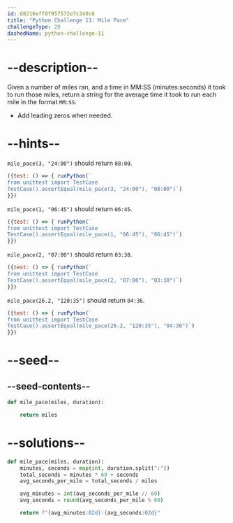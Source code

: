 ```yaml
---
id: 68216eff0f957572e7c340c6
title: "Python Challenge 11: Mile Pace"
challengeType: 29
dashedName: python-challenge-11
---
```


# --description--

Given a number of miles ran, and a time in MM:SS (minutes:seconds) it took to run those miles, return a string for the average time it took to run each mile in the format `MM:SS`.

- Add leading zeros when needed.

# --hints--

`mile_pace(3, "24:00")` should return `08:00`.

```js
({test: () => { runPython(`
from unittest import TestCase
TestCase().assertEqual(mile_pace(3, "24:00"), "08:00")`)
}})
```

`mile_pace(1, "06:45")` should return `06:45`.

```js
({test: () => { runPython(`
from unittest import TestCase
TestCase().assertEqual(mile_pace(1, "06:45"), "06:45")`)
}})
```

`mile_pace(2, "07:00")` should return `03:30`.

```js
({test: () => { runPython(`
from unittest import TestCase
TestCase().assertEqual(mile_pace(2, "07:00"), "03:30")`)
}})
```

`mile_pace(26.2, "120:35")` should return `04:36`.

```js
({test: () => { runPython(`
from unittest import TestCase
TestCase().assertEqual(mile_pace(26.2, "120:35"), "04:36")`)
}})
```

# --seed--

## --seed-contents--

```py
def mile_pace(miles, duration):

    return miles
```

# --solutions--

```py
def mile_pace(miles, duration):
    minutes, seconds = map(int, duration.split(":"))
    total_seconds = minutes * 60 + seconds
    avg_seconds_per_mile = total_seconds / miles

    avg_minutes = int(avg_seconds_per_mile // 60)
    avg_seconds = round(avg_seconds_per_mile % 60)

    return f"{avg_minutes:02d}:{avg_seconds:02d}"
```
